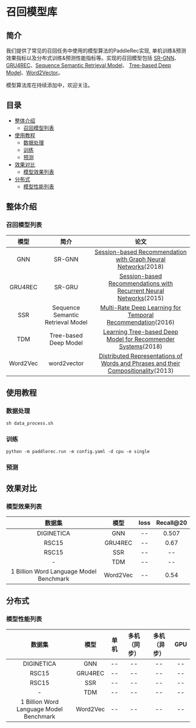 # 召回模型库

## 简介
我们提供了常见的召回任务中使用的模型算法的PaddleRec实现, 单机训练&预测效果指标以及分布式训练&预测性能指标等。实现的召回模型包括 [SR-GNN](http://gitlab.baidu.com/tangwei12/paddlerec/tree/develop/models/recall/gnn)、[GRU4REC](http://gitlab.baidu.com/tangwei12/paddlerec/tree/develop/models/recall/gru4rec)、[Sequence Semantic Retrieval Model](http://gitlab.baidu.com/tangwei12/paddlerec/tree/develop/models/recall/ssr)、 [Tree-based Deep Model](http://gitlab.baidu.com/tangwei12/paddlerec/tree/develop/models/recall/tdm)、[Word2Vector](http://gitlab.baidu.com/tangwei12/paddlerec/tree/develop/models/recall/word2vec)。

模型算法库在持续添加中，欢迎关注。

## 目录
* [整体介绍](#整体介绍)
    * [召回模型列表](#召回模型列表)
* [使用教程](#使用教程)
    * [数据处理](#数据处理)
    * [训练](#训练)
    * [预测](#预测)
* [效果对比](#效果对比)
    * [模型效果列表](#模型效果列表)
* [分布式](#分布式)
    * [模型性能列表](#模型性能列表)

## 整体介绍
### 召回模型列表

|       模型        |       简介        |       论文        |
| :------------------: | :--------------------: | :---------: |
| GNN | SR-GNN | [Session-based Recommendation with Graph Neural Networks](https://arxiv.org/abs/1811.00855)(2018) |
| GRU4REC | SR-GRU | [Session-based Recommendations with Recurrent Neural Networks](https://arxiv.org/abs/1511.06939)(2015) |
| SSR | Sequence Semantic Retrieval Model | [Multi-Rate Deep Learning for Temporal Recommendation](http://sonyis.me/paperpdf/spr209-song_sigir16.pdf)(2016) |
| TDM | Tree-based Deep Model | [Learning Tree-based Deep Model for Recommender Systems](https://arxiv.org/pdf/1801.02294.pdf)(2018) |
| Word2Vec | word2vector | [Distributed Representations of Words and Phrases and their Compositionality](https://papers.nips.cc/paper/5021-distributed-representations-of-words-and-phrases-and-their-compositionality.pdf)(2013) |

## 使用教程
### 数据处理
```shell
sh data_process.sh
```
### 训练
```shell
python -m paddlerec.run -m config.yaml -d cpu -e single 
```
### 预测

## 效果对比
### 模型效果列表

|       数据集        |       模型       |       loss        |       Recall@20       | 
| :------------------: | :--------------------: | :---------: |:---------: |
|       DIGINETICA     |       GNN       |       --        |       0.507       |
|       RSC15        |       GRU4REC       |       --        |       0.67          |
|       RSC15        |       SSR       |       --        |       --          |
|       -        |       TDM       |       --        |       --          |
|       1 Billion Word Language Model Benchmark        |       Word2Vec       |       --         |       0.54          |

## 分布式
### 模型性能列表
|       数据集        |       模型       |       单机        |       多机（同步）          |       多机（异步）          |       GPU          |
| :------------------: | :--------------------: | :---------: |:---------: |:---------: |:---------: |
|       DIGINETICA        |       GNN       |       --        |       --          |       --          |       --          |
|       RSC15        |       GRU4REC       |       --        |       --          |       --          |       --          |
|       RSC15        |       SSR       |       --        |       --          |       --          |       --          |
|       -        |       TDM       |       --        |       --          |       --          |       --          |
|       1 Billion Word Language Model Benchmark        |       Word2Vec       |       --        |       --          |       --          |       --          |
